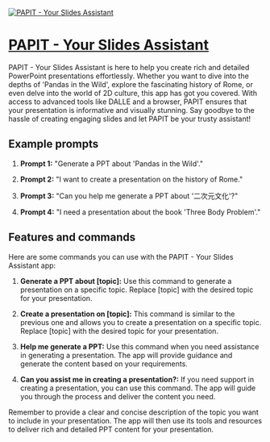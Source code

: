 [![PAPIT - Your Slides Assistant](https://files.oaiusercontent.com/file-oT8zmfe3sU93RgTEJHWuuVH7?se=2123-10-17T10%3A00%3A11Z&sp=r&sv=2021-08-06&sr=b&rscc=max-age%3D31536000%2C%20immutable&rscd=attachment%3B%20filename%3Dffac5b2f-9b70-45b2-a0a1-96ec01ad6db5.png&sig=TEic50o/u3sATkWXaXs9LLeP0fj0ZdwZQVqyUA4ze%2Bs%3D)](https://chat.openai.com/g/g-eEPZXvnG7-papit-your-slides-assistant)

# [PAPIT - Your Slides Assistant](https://chat.openai.com/g/g-eEPZXvnG7-papit-your-slides-assistant)

PAPIT - Your Slides Assistant is here to help you create rich and detailed PowerPoint presentations effortlessly. Whether you want to dive into the depths of 'Pandas in the Wild', explore the fascinating history of Rome, or even delve into the world of 2D culture, this app has got you covered. With access to advanced tools like DALLE and a browser, PAPIT ensures that your presentation is informative and visually stunning. Say goodbye to the hassle of creating engaging slides and let PAPIT be your trusty assistant!

## Example prompts

1. **Prompt 1:** "Generate a PPT about 'Pandas in the Wild'."

2. **Prompt 2:** "I want to create a presentation on the history of Rome."

3. **Prompt 3:** "Can you help me generate a PPT about '二次元文化'?"

4. **Prompt 4:** "I need a presentation about the book 'Three Body Problem'."

## Features and commands

Here are some commands you can use with the PAPIT - Your Slides Assistant app:

1. **Generate a PPT about [topic]:** Use this command to generate a presentation on a specific topic. Replace [topic] with the desired topic for your presentation.

2. **Create a presentation on [topic]:** This command is similar to the previous one and allows you to create a presentation on a specific topic. Replace [topic] with the desired topic for your presentation.

3. **Help me generate a PPT:** Use this command when you need assistance in generating a presentation. The app will provide guidance and generate the content based on your requirements.

4. **Can you assist me in creating a presentation?:** If you need support in creating a presentation, you can use this command. The app will guide you through the process and deliver the content you need.

Remember to provide a clear and concise description of the topic you want to include in your presentation. The app will then use its tools and resources to deliver rich and detailed PPT content for your presentation.